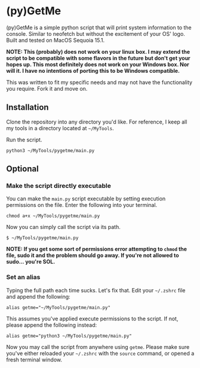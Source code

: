 # (py)GetMe

(py)GetMe is a simple python script that will print system information to the console. Similar to neofetch but without the excitement of your OS' logo. Built and tested on MacOS Sequoia 15.1.

**NOTE: This (probably) does not work on your linux box. I may extend the script to be compatible with some flavors in the future but don't get your hopes up. This most definitely does not work on your Windows box. Nor will it. I have no intentions of porting this to be Windows compatible.**

This was written to fit my specific needs and may not have the functionality you require. Fork it and move on.

## Installation

Clone the repository into any directory you'd like. For reference, I keep all my tools in a directory located at `~/MyTools`.

Run the script.

`python3 ~/MyTools/pygetme/main.py`

## Optional

### Make the script directly executable

You can make the `main.py` script executable by setting execution permissions on the file. Enter the following into your terminal.

`chmod a+x ~/MyTools/pygetme/main.py`

Now you can simply call the script via its path.

`$ ~/MyTools/pygetme/main.py`

**NOTE: If you get some sort of permissions error attempting to `chmod` the file, sudo it and the problem should go away. If you're not allowed to sudo... you're SOL.**

### Set an alias

Typing the full path each time sucks. Let's fix that. Edit your `~/.zshrc` file and append the following:

`alias getme="~/MyTools/pygetme/main.py"`

This assumes you've applied execute permissions to the script. If not, please append the following instead:

`alias getme="python3 ~/MyTools/pygetme/main.py"`

Now you may call the script from anywhere using `getme`. Please make sure you've either reloaded your `~/.zshrc` with the `source` command, or opened a fresh terminal window.
